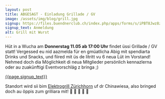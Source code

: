 ```yaml
---
layout: post
title: ABGESAGT - Einladung Grillade / GV
image: /assets/img/blog/grill.jpg
signup: https://files.buendnerclub.ch/index.php/apps/forms/s/iPBT8Jwz8zQE9AACeD6grqEC
signup_text: Anmeldung
alt: Grill mit Wurst
---
```


Hüt in a Wucha am **Donnerstag 11.05 ab 17:00 Uhr** findet üssi Grillade / GV statt! Vergessed eu nid aazmelda für en gmüatlicha Abig mit spendiarta Drinks und Snacks, und fiired mit üs de Iitritt vu 6 neua Lüt im Vorstand! Nehmed doch dia Möglichkeit di neua Mitglieder persönlich kennazlerna oder au zuakünftigi Eventvorschläg z bringa ;)

<a class="btn btn-primary" href="{{page.signup}}">{{page.signup_text}}</a>

Standort wird sii bim [Elektrogrill Zürichhorn](https://goo.gl/maps/zcrnyQf381LXwa7Q8) uf dr Chinawiesa, also bringed doch au öppis zum grilliara mit! 🍔 🌭 🍻 🌊 🌅